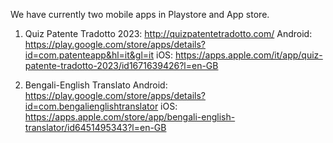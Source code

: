 We have currently two mobile apps in Playstore and App store.

1) Quiz Patente Tradotto 2023: http://quizpatentetradotto.com/
    Android: https://play.google.com/store/apps/details?id=com.patenteapp&hl=it&gl=it
    iOS: https://apps.apple.com/it/app/quiz-patente-tradotto-2023/id1671639426?l=en-GB

2) Bengali-English Translato
    Android: https://play.google.com/store/apps/details?id=com.bengalienglishtranslator
    iOS: https://apps.apple.com/store/app/bengali-english-translator/id6451495343?l=en-GB
